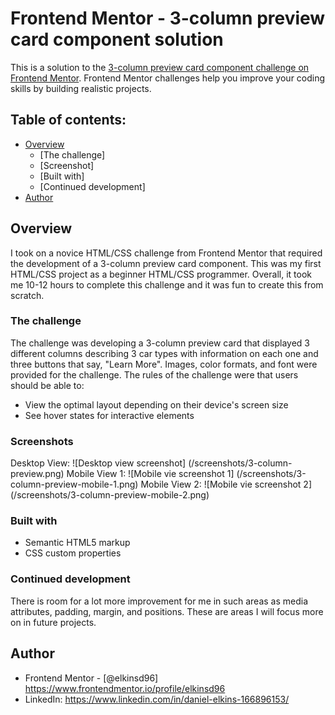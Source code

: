 # Frontend Mentor - 3-column preview card component solution
This is a solution to the [3-column preview card component challenge on Frontend Mentor](https://www.frontendmentor.io/challenges/3column-preview-card-component-pH92eAR2-). Frontend Mentor challenges help you improve your coding skills by building realistic projects. 

## Table of contents:
- [Overview](#overview)
  - [The challenge]
  - [Screenshot]
  - [Built with]
  - [Continued development]
- [Author](#author)

## Overview
I took on a novice HTML/CSS challenge from Frontend Mentor that required the development of a 3-column preview card component. 
This was my first HTML/CSS project as a beginner HTML/CSS programmer.
Overall, it took me 10-12 hours to complete this challenge and it was fun to create this from scratch. 

### The challenge
The challenge was developing a 3-column preview card that displayed 3 different columns describing 3 car types with information on each one and three buttons that say, "Learn More". 
Images, color formats, and font were provided for the challenge. 
The rules of the challenge were that users should be able to:
- View the optimal layout depending on their device's screen size
- See hover states for interactive elements

### Screenshots
Desktop View: ![Desktop view screenshot] (/screenshots/3-column-preview.png)
Mobile View 1: ![Mobile vie screenshot 1] (/screenshots/3-column-preview-mobile-1.png)
Mobile View 2: ![Mobile vie screenshot 2] (/screenshots/3-column-preview-mobile-2.png)


### Built with
- Semantic HTML5 markup
- CSS custom properties

### Continued development
There is room for a lot more improvement for me in such areas as media attributes, padding, margin, and positions. These are areas I will focus more on in future projects.

## Author
- Frontend Mentor - [@elkinsd96] https://www.frontendmentor.io/profile/elkinsd96
- LinkedIn: https://www.linkedin.com/in/daniel-elkins-166896153/


